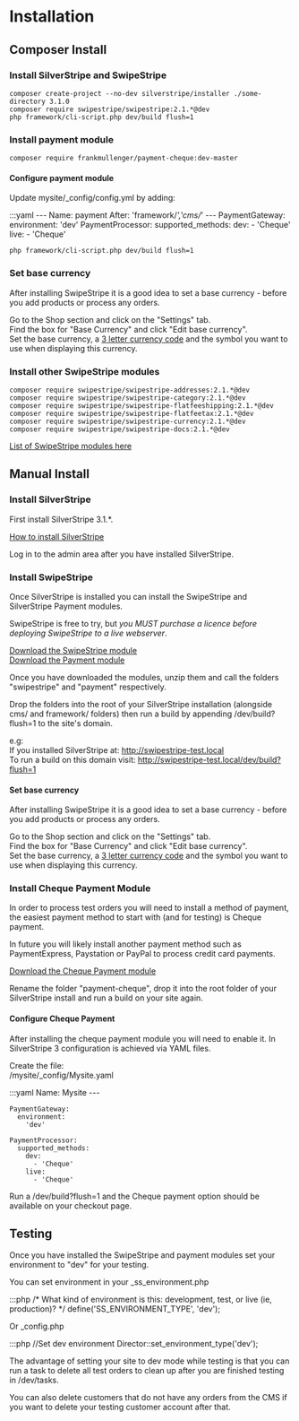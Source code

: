 # Installation

## Composer Install

### Install SilverStripe and SwipeStripe

	composer create-project --no-dev silverstripe/installer ./some-directory 3.1.0
	composer require swipestripe/swipestripe:2.1.*@dev
	php framework/cli-script.php dev/build flush=1

### Install payment module

```
composer require frankmullenger/payment-cheque:dev-master
```

#### Configure payment module

Update mysite/_config/config.yml by adding:

:::yaml
	---
	Name: payment
	After: 'framework/*','cms/*'
	---
	PaymentGateway:
	  environment:
	    'dev'
	PaymentProcessor:
	  supported_methods:
	    dev:
	      - 'Cheque'
	    live:
	      - 'Cheque'

```
php framework/cli-script.php dev/build flush=1
```

### Set base currency
After installing SwipeStripe it is a good idea to set a base currency - before you add products or process any orders.

Go to the Shop section and click on the "Settings" tab.  
Find the box for "Base Currency" and click "Edit base currency".  
Set the base currency, a [3 letter currency code](http://en.wikipedia.org/wiki/ISO_4217#Active_codes) and the symbol you want to use when displaying this currency.

### Install other SwipeStripe modules

```
composer require swipestripe/swipestripe-addresses:2.1.*@dev
composer require swipestripe/swipestripe-category:2.1.*@dev
composer require swipestripe/swipestripe-flatfeeshipping:2.1.*@dev
composer require swipestripe/swipestripe-flatfeetax:2.1.*@dev
composer require swipestripe/swipestripe-currency:2.1.*@dev
composer require swipestripe/swipestripe-docs:2.1.*@dev
```

[List of SwipeStripe modules here](http://addons.silverstripe.org/add-ons/swipestripe)

## Manual Install

### Install SilverStripe
First install SilverStripe 3.1.*.

[How to install SilverStripe](http://doc.silverstripe.org/framework/en/installation/)

Log in to the admin area after you have installed SilverStripe.

### Install SwipeStripe
Once SilverStripe is installed you can install the SwipeStripe and SilverStripe Payment modules.

SwipeStripe is free to try, but *you MUST purchase a licence before deploying SwipeStripe to a live webserver*.

[Download the SwipeStripe module](https://github.com/frankmullenger/silverstripe-swipestripe)  
[Download the Payment module](https://github.com/silverstripe-labs/silverstripe-payment/tree/1.0)

Once you have downloaded the modules, unzip them and call the folders "swipestripe" and "payment" respectively.

Drop the folders into the root of your SilverStripe installation (alongside cms/ and framework/ folders) then run a build by appending /dev/build?flush=1 to the site's domain. 

e.g:  
If you installed SilverStripe at: http://swipestripe-test.local  
To run a build on this domain visit: http://swipestripe-test.local/dev/build?flush=1

#### Set base currency
After installing SwipeStripe it is a good idea to set a base currency - before you add products or process any orders.

Go to the Shop section and click on the "Settings" tab.  
Find the box for "Base Currency" and click "Edit base currency".  
Set the base currency, a [3 letter currency code](http://en.wikipedia.org/wiki/ISO_4217#Active_codes) and the symbol you want to use when displaying this currency.  

### Install Cheque Payment Module
In order to process test orders you will need to install a method of payment, the easiest payment method to start with (and for testing) is Cheque payment. 

In future you will likely install another payment method such as PaymentExpress, Paystation or PayPal to process credit card payments.

[Download the Cheque Payment module](http://swipestripe.com/assets/Uploads/Downloads/silverstripe-payment-cheque.zip)

Rename the folder "payment-cheque", drop it into the root folder of your SilverStripe install and run a build on your site again.

#### Configure Cheque Payment
After installing the cheque payment module you will need to enable it. In SilverStripe 3 configuration is achieved via YAML files. 

Create the file:  
/mysite/_config/Mysite.yaml

:::yaml
	Name: Mysite
	---
	 
	PaymentGateway:
	  environment:
	    'dev'
	 
	PaymentProcessor:
	  supported_methods:
	    dev:
	      - 'Cheque'
	    live:
	      - 'Cheque'

Run a /dev/build?flush=1 and the Cheque payment option should be available on your checkout page.

## Testing
Once you have installed the SwipeStripe and payment modules set your environment to "dev" for your testing. 

You can set environment in your _ss_environment.php

:::php
	/* What kind of environment is this: development, test, or live (ie, production)? */
	define('SS_ENVIRONMENT_TYPE', 'dev');

Or _config.php

:::php
	//Set dev environment
	Director::set_environment_type('dev');

The advantage of setting your site to dev mode while testing is that you can run a task to delete all test orders to clean up after you are finished testing in /dev/tasks.

You can also delete customers that do not have any orders from the CMS if you want to delete your testing customer account after that.
